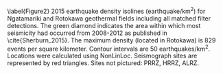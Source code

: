 \label{Figure2} 2015 earthquake density isolines (earthquake/km<sup>2</sup>) for Ngatamariki and Rotokawa geothermal fields including all matched filter detections. The green diamond indicates the area within which most seismicity had occurred from 2008-2012 as published in \cite{Sherburn_2015}. The maximum density (located in Rotokawa) is 829 events per square kilometer. Contour intervals are 50 earthquakes/km<sup>2</sup>. Locations were calculated using NonLinLoc. Seismograph sites are represented by red triangles. Sites not pictured: PRRZ, HRRZ, ALRZ.